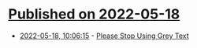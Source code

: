 # [Published on 2022-05-18](index.md)

* [2022-05-18, 10:06:15](https://news.ycombinator.com/item?id=31420938) - [Please Stop Using Grey Text](https://tangledweb.xyz/please-stop-using-grey-text-3d3e71acfca8)
